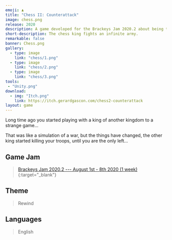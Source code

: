 ```yaml
---
emoji: ♟️
title: "Chess II: Counterattack"
image: chess.png
release: 2020
description: A game developed for the Brackeys Jam 2020.2 about being the chess king and survive an infinite number of troops.
short-description: The chess king fights an infinite army.
remarkable: false
banner: Chess.png
gallery:
  - type: image
    link: "chess/1.png"
  - type: image
    link: "chess/2.png"
  - type: image
    link: "chess/3.png"
tools:
 - "Unity.png"
download:
  - img: "Itch.png"
    link: https://itch.gerardgascon.com/chess2-counterattack
layout: game
---
```


Long time ago you started playing with a king of another kingdom to a strange game...

That was like a simulation of a war, but the things have changed, the other king started killing your troops, until you are the only left...

## Game Jam

> [Brackeys Jam 2020.2 --- August 1st - 8th 2020 (1 week)](https://itch.io/jam/brackeys-4/){:target="_blank"}

## Theme

> Rewind

## Languages

> English
